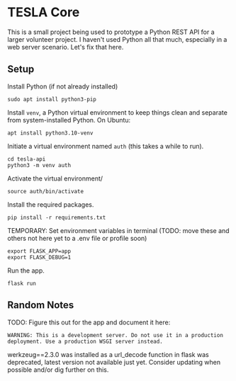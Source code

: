 # TESLA Core

This is a small project being used to prototype a Python REST API for a larger volunteer project. I haven't used Python all that much, especially in a web server scenario. Let's fix that here.

## Setup

Install Python (if not already installed)

```
sudo apt install python3-pip
```

Install `venv`, a Python virtual environment to keep things clean and separate from system-installed Python. On Ubuntu:

```
apt install python3.10-venv
```

Initiate a virtual environment named `auth` (this takes a while to run).

```
cd tesla-api
python3 -m venv auth
```

Activate the virtual environment/

```
source auth/bin/activate
```

Install the required packages.

```
pip install -r requirements.txt
```

TEMPORARY: Set environment variables in terminal (TODO: move these and others not here yet to a .env file or profile soon)

```
export FLASK_APP=app
export FLASK_DEBUG=1
```

Run the app.

```
flask run
```

## Random Notes

TODO: Figure this out for the app and document it here:

```
WARNING: This is a development server. Do not use it in a production deployment. Use a production WSGI server instead.
```

werkzeug==2.3.0 was installed as a url_decode function in flask was deprecated, latest version not available just yet. Consider updating when possible and/or dig further on this.

